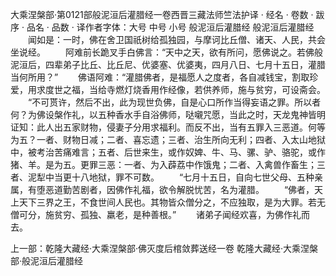 大乘涅槃部·第0121部般泥洹后灌腊经一卷西晋三藏法师竺法护译
· 经名 · 卷数 · 跋序
· 品名 · 品数 · 译作者字体：大号 中号 小号
般泥洹后灌腊经
般泥洹后灌腊经
　　闻如是：一时，佛在舍卫国祇树给孤独园，与摩诃比丘僧、诸天、人民，共会坐说经。
　　阿难前长跪叉手白佛言：“天中之天，欲有所问，愿佛说之。若佛般泥洹后，四辈弟子比丘、比丘尼、优婆塞、优婆夷，四月八日、七月十五日，灌腊当何所用？”
　　佛语阿难：“灌腊佛者，是福愿人之度者，各自减钱宝，割取珍爱，用求度世之福，当给寺燃灯烧香用作经像，若供养师，施与贫穷，可设斋会。
　　“不可贳许，然后不出，此为现世负佛，自是心口所作当得妄语之罪。所以者何？为佛设槃作礼，以五种香水手自浴佛师，哒嚫咒愿，当此之时，天龙鬼神皆明证知：此人出五家财物，侵妻子分用求福利。而反不出，当有五罪入三恶道。何等为五？一者、财物日减；二者、喜忘遗；三者、治生所向无利；四者、入太山地狱中，被考治苦痛难言；五者、后世来生，或作奴婢、牛、马、骡、驴、骆驼，或作猪、羊。是为五。更罪三恶：一者、为入薜荔中作饿鬼；二者、入禽兽作畜生；三者、泥犁中当更十八地狱，罪不可数。
　　“七月十五日，自向七世父母、五种亲属，有堕恶道勤苦剧者，因佛作礼福，欲令解脱忧苦，名为灌腊。
　　“佛者，天上天下三界之王，不食世间人民也。其物皆众僧分之，不应独取，是为大罪。若无僧可分，施贫穷、孤独、羸老，是种善根。”
　　诸弟子闻经欢喜，为佛作礼而去。

上一部：乾隆大藏经·大乘涅槃部·佛灭度后棺敛葬送经一卷
乾隆大藏经·大乘涅槃部·般泥洹后灌腊经